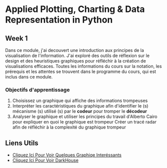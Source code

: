 # Applied Plotting, Charting & Data Representation in Python

## Week 1
Dans ce module, j'ai decouvert une introduction aux principes de la visualisation de l'information. J'ai exploré des outils de réflexion sur le design et des heuristiques graphiques pour réfléchir à la création de visualisations efficaces. Toutes les informations du cours sur la notation, les prérequis et les attentes se trouvent dans le programme du cours, qui est inclus dans ce module.
### Objectifs d'apprentissage
1. Choisissez un graphique qui affiche des informations trompeuses
2. Interpréter les caractéristiques du graphique afin d'identifier le (s) mécanisme (s) utilisé (s) par le **codeur** pour tromper le **décodeur**
3. Analyser le graphique et utiliser les principes du travail d'Alberto Cairo pour expliquer en quoi le graphique est trompeur
Créer un tracé radar afin de réfléchir à la complexité du graphique trompeur


## Liens Utils
* [Cliquez Ici Pour Voir Quelques Graphiqe Interéssants](https://mooctools.ai.umich.edu/multimeasure/424-visualization-wheel-practice/)
* [Cliquez Ici Pour Voir DarkHouse](https://www.darkhorseanalytics.com/)